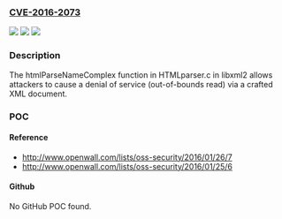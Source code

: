 ### [CVE-2016-2073](https://cve.mitre.org/cgi-bin/cvename.cgi?name=CVE-2016-2073)
![](https://img.shields.io/static/v1?label=Product&message=n%2Fa&color=blue)
![](https://img.shields.io/static/v1?label=Version&message=n%2Fa&color=blue)
![](https://img.shields.io/static/v1?label=Vulnerability&message=n%2Fa&color=brighgreen)

### Description

The htmlParseNameComplex function in HTMLparser.c in libxml2 allows attackers to cause a denial of service (out-of-bounds read) via a crafted XML document.

### POC

#### Reference
- http://www.openwall.com/lists/oss-security/2016/01/26/7
- http://www.openwall.com/lists/oss-security/2016/01/25/6

#### Github
No GitHub POC found.

